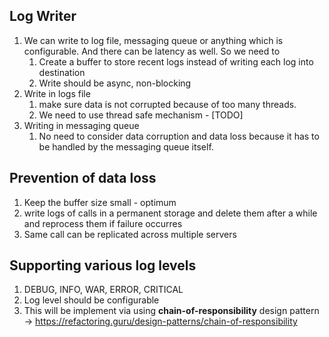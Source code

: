 ## Log Writer
1. We can write to log file, messaging queue or anything which is configurable. And there can be latency as well. So we need to 
   1. Create a buffer to store recent logs instead of writing each log into destination
   2. Write should be async, non-blocking
2. Write in logs file
   1. make sure data is not corrupted because of too many threads.
   2. We need to use thread safe mechanism - [TODO]
3. Writing in messaging queue
   1. No need to consider data corruption and data loss because it has to be handled by the messaging queue itself.


## Prevention of data loss
1. Keep the buffer size small - optimum
2. write logs of calls in a permanent storage and delete them after a while and reprocess them if failure occurres
3. Same call can be replicated across multiple servers


## Supporting various log levels
1. DEBUG, INFO, WAR, ERROR, CRITICAL
2. Log level should be configurable
3. This will be implement via using **chain-of-responsibility** design pattern
    -> https://refactoring.guru/design-patterns/chain-of-responsibility